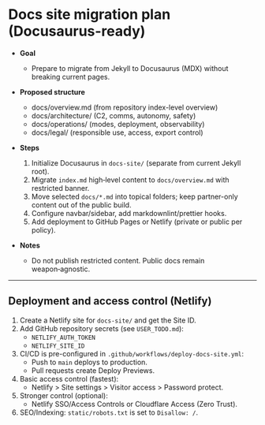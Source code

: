 # Docs site migration plan (Docusaurus-ready)

- **Goal**

  - Prepare to migrate from Jekyll to Docusaurus (MDX) without breaking current
    pages.

- **Proposed structure**

  - docs/overview.md (from repository index-level overview)
  - docs/architecture/ (C2, comms, autonomy, safety)
  - docs/operations/ (modes, deployment, observability)
  - docs/legal/ (responsible use, access, export control)

- **Steps**

  1. Initialize Docusaurus in `docs-site/` (separate from current Jekyll root).
  2. Migrate `index.md` high‑level content to `docs/overview.md` with restricted
     banner.
  3. Move selected `docs/*.md` into topical folders; keep partner-only content
     out of the public build.
  4. Configure navbar/sidebar, add markdownlint/prettier hooks.
  5. Add deployment to GitHub Pages or Netlify (private or public per policy).

- **Notes**
  - Do not publish restricted content. Public docs remain weapon‑agnostic.

---

## Deployment and access control (Netlify)

1. Create a Netlify site for `docs-site/` and get the Site ID.
2. Add GitHub repository secrets (see `USER_TODO.md`):
   - `NETLIFY_AUTH_TOKEN`
   - `NETLIFY_SITE_ID`
3. CI/CD is pre-configured in `.github/workflows/deploy-docs-site.yml`:
   - Push to `main` deploys to production.
   - Pull requests create Deploy Previews.
4. Basic access control (fastest):
   - Netlify > Site settings > Visitor access > Password protect.
5. Stronger control (optional):
   - Netlify SSO/Access Controls or Cloudflare Access (Zero Trust).
6. SEO/Indexing: `static/robots.txt` is set to `Disallow: /`.
